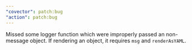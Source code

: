 ```yaml
---
"covector": patch:bug
"action": patch:bug
---
```


Missed some logger function which were improperly passed an non-message object. If rendering an object, it requires `msg` and `renderAsYAML`.
